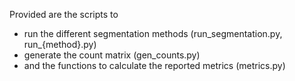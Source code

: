 Provided are the scripts to 
- run the different segmentation methods (run_segmentation.py, run_{method}.py)
- generate the count matrix (gen_counts.py)
- and the functions to calculate the reported metrics (metrics.py)